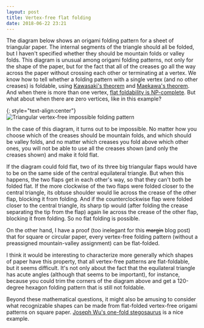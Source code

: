 ```yaml
---
layout: post
title: Vertex-free flat folding
date: 2018-06-22 23:21
---
```

The diagram below shows an origami folding pattern for a sheet of triangular paper. The internal segments of the triangle should all be folded, but I haven't specified whether they should be mountain folds or valley folds. This diagram is unusual among origami folding patterns, not only for the shape of the paper, but for the fact that all of the creases go all the way across the paper without crossing each other or terminating at a vertex.
We know how to tell whether a folding pattern with a single vertex (and no other creases) is foldable, using [Kawasaki's theorem](https://en.wikipedia.org/wiki/Kawasaki%27s_theorem) and [Maekawa's theorem](https://en.wikipedia.org/wiki/Maekawa%27s_theorem).
And when there is more than one vertex, [flat foldability is NP-complete](http://portal.acm.org/citation.cfm?id=313852.313918).
But what about when there are zero vertices, like in this example?

{: style="text-align:center"}
![Triangular vertex-free impossible folding pattern]({{site.baseurl}}/assets/2018/unfoldable-triangle.png)

In the case of this diagram, it turns out to be impossible. No matter how you choose which of the creases should be mountain folds, and which should be valley folds, and no matter which creases you fold above which other ones, you will not be able to use all the creases shown (and only the creases shown) and make it fold flat.

If the diagram could fold flat, two of its three big triangular flaps would have to be on the same side of the central equilateral triangle. But when this happens, the two flaps get in each other's way, so that they can't both be folded flat.
If the more clockwise of the two flaps were folded closer to the central triangle, its obtuse shoulder would lie across the crease of the other flap, blocking it from folding. And if the counterclockwise flap were folded closer to the central triangle, its sharp tip would (after folding the crease separating the tip from the flap) again lie across the crease of the other flap, blocking it from folding. So no flat folding is possible.

On the other hand, I have a proof (too inelegant for this <s>margin</s> blog post) that for square or circular paper, every vertex-free folding pattern (without a preassigned mountain-valley assignment) can be flat-folded.

I think it would be interesting to characterize more generally which shapes of paper have this property, that all vertex-free patterns are flat-foldable, but it seems difficult. It's not only about the fact that the equilateral triangle has acute angles (although that seems to be important), for instance, because you could trim the corners of the diagram above and get a 120-degree hexagon folding pattern that is still not foldable.

Beyond these mathematical questions, it might also be amusing to consider what recognizable shapes can be made from flat-folded vertex-free origami patterns on square paper. [Joseph Wu's one-fold stegosaurus](http://www.josephwu.com/Files/PDF/stegosaurus.pdf) is a nice example.